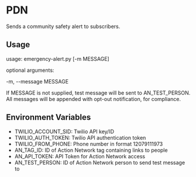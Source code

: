 # PDN
Sends a community safety alert to subscribers.

## Usage
usage: emergency-alert.py [-m MESSAGE]

optional arguments:

  -m, --message MESSAGE

If MESSAGE is not supplied, test message will be sent to AN_TEST_PERSON.
All messages will be appended with opt-out notification, for compliance.

## Environment Variables
- TWILIO_ACCOUNT_SID: Twilio API key/ID
- TWILIO_AUTH_TOKEN: Twilio API authentication token
- TWILIO_FROM_PHONE: Phone number in format 12079111973
- AN_TAG_ID: ID of Action Network tag containing links to people
- AN_API_TOKEN: API Token for Action Network access
- AN_TEST_PERSON: ID of Action Network person to send test message to
